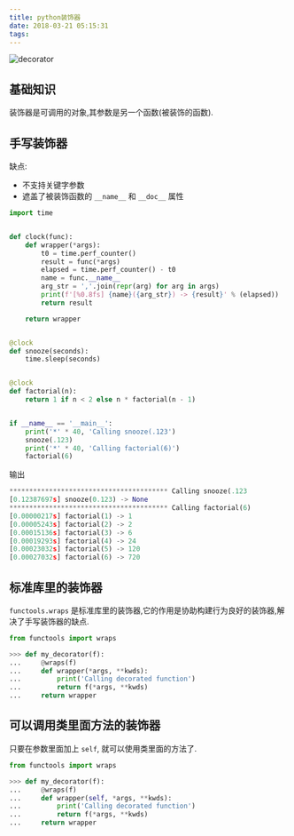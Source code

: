 ```yaml
---
title: python装饰器
date: 2018-03-21 05:15:31
tags:
---
```


![decorator](/blog/assert/2018-03-21.png)

## 基础知识

装饰器是可调用的对象,其参数是另一个函数(被装饰的函数).

## 手写装饰器

缺点:

- 不支持关键字参数
- 遮盖了被装饰函数的 `__name__` 和 `__doc__` 属性

```python
import time


def clock(func):
    def wrapper(*args):
        t0 = time.perf_counter()
        result = func(*args)
        elapsed = time.perf_counter() - t0
        name = func.__name__
        arg_str = ','.join(repr(arg) for arg in args)
        print(f'[%0.8fs] {name}({arg_str}) -> {result}' % (elapsed))
        return result

    return wrapper


@clock
def snooze(seconds):
    time.sleep(seconds)


@clock
def factorial(n):
    return 1 if n < 2 else n * factorial(n - 1)


if __name__ == '__main__':
    print('*' * 40, 'Calling snooze(.123')
    snooze(.123)
    print('*' * 40, 'Calling factorial(6)')
    factorial(6)
```

输出

```python
**************************************** Calling snooze(.123
[0.12387697s] snooze(0.123) -> None
**************************************** Calling factorial(6)
[0.00000217s] factorial(1) -> 1
[0.00005243s] factorial(2) -> 2
[0.00015136s] factorial(3) -> 6
[0.00019293s] factorial(4) -> 24
[0.00023032s] factorial(5) -> 120
[0.00027032s] factorial(6) -> 720
```

## 标准库里的装饰器

`functools.wraps` 是标准库里的装饰器,它的作用是协助构建行为良好的装饰器,解决了手写装饰器的缺点.

```python
from functools import wraps

>>> def my_decorator(f):
...     @wraps(f)
...     def wrapper(*args, **kwds):
...         print('Calling decorated function')
...         return f(*args, **kwds)
...     return wrapper
```

## 可以调用类里面方法的装饰器

只要在参数里面加上 `self`, 就可以使用类里面的方法了.

```python
from functools import wraps

>>> def my_decorator(f):
...     @wraps(f)
...     def wrapper(self, *args, **kwds):
...         print('Calling decorated function')
...         return f(*args, **kwds)
...     return wrapper
```
